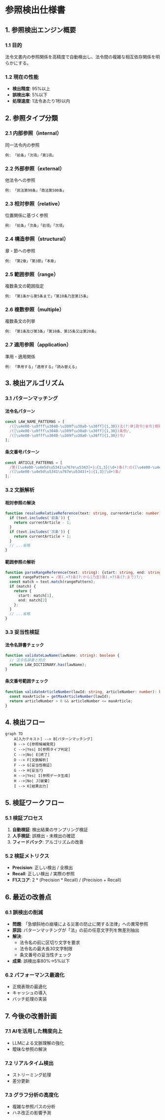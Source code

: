 # 参照検出仕様書

## 1. 参照検出エンジン概要

### 1.1 目的
法令文書内の参照関係を高精度で自動検出し、法令間の複雑な相互依存関係を明らかにする。

### 1.2 現在の性能
- **検出精度**: 95%以上
- **誤検出率**: 5%以下
- **処理速度**: 1法令あたり1秒以内

## 2. 参照タイプ分類

### 2.1 内部参照（internal）
同一法令内の参照
```
例: 「前条」「次項」「第1項」
```

### 2.2 外部参照（external）
他法令への参照
```
例: 「民法第90条」「商法第500条」
```

### 2.3 相対参照（relative）
位置関係に基づく参照
```
例: 「前条」「次条」「前項」「次項」
```

### 2.4 構造参照（structural）
章・節への参照
```
例: 「第2章」「第3節」「本章」
```

### 2.5 範囲参照（range）
複数条文の範囲指定
```
例: 「第1条から第5条まで」「第10条乃至第15条」
```

### 2.6 複数参照（multiple）
複数条文の列挙
```
例: 「第1条及び第3条」「第10条、第15条又は第20条」
```

### 2.7 適用参照（application）
準用・適用関係
```
例: 「準用する」「適用する」「読み替える」
```

## 3. 検出アルゴリズム

### 3.1 パターンマッチング

#### 法令名パターン
```typescript
const LAW_NAME_PATTERNS = [
  /([\u4e00-\u9fff\u3040-\u309f\u30a0-\u30ff]{1,30})法(?:律|政令|省令|規則)?/,
  /([\u4e00-\u9fff\u3040-\u309f\u30a0-\u30ff]{1,30})条例/,
  /([\u4e00-\u9fff\u3040-\u309f\u30a0-\u30ff]{1,30})令/
];
```

#### 条文番号パターン
```typescript
const ARTICLE_PATTERNS = [
  /第([\u4e00-\u4e5d\u5341\u767e\u5343]+|○{1,3}|\d+)条(?:の([\u4e00-\u4e5d\u5341]+|\d+))?/,
  /([\u4e00-\u4e5d\u5341\u767e\u5343]+|○{1,3}|\d+)条/
];
```

### 3.2 文脈解析

#### 相対参照の解決
```typescript
function resolveRelativeReference(text: string, currentArticle: number): number {
  if (text.includes('前条')) {
    return currentArticle - 1;
  }
  if (text.includes('次条')) {
    return currentArticle + 1;
  }
  // ...省略
}
```

#### 範囲参照の解析
```typescript
function parseRangeReference(text: string): {start: string, end: string} {
  const rangePattern = /第(.+?)条(?:から|乃至)第(.+?)条(?:まで)?/;
  const match = text.match(rangePattern);
  if (match) {
    return {
      start: match[1],
      end: match[2]
    };
  }
  // ...省略
}
```

### 3.3 妥当性検証

#### 法令名辞書チェック
```typescript
function validateLawName(lawName: string): boolean {
  // 法令名辞書と照合
  return LAW_DICTIONARY.has(lawName);
}
```

#### 条文番号範囲チェック
```typescript
function validateArticleNumber(lawId: string, articleNumber: number): boolean {
  const maxArticle = getMaxArticleNumber(lawId);
  return articleNumber > 0 && articleNumber <= maxArticle;
}
```

## 4. 検出フロー

```mermaid
graph TD
    A[入力テキスト] --> B[パターンマッチング]
    B --> C{参照候補発見}
    C -->|Yes| D[参照タイプ判定]
    C -->|No| E[終了]
    D --> F[文脈解析]
    F --> G[妥当性検証]
    G --> H{妥当?}
    H -->|Yes| I[参照データ生成]
    H -->|No| J[破棄]
    I --> K[結果出力]
```

## 5. 検証ワークフロー

### 5.1 検証プロセス
1. **自動検証**: 検出結果のサンプリング検証
2. **人手検証**: 誤検出・未検出の確認
3. **フィードバック**: アルゴリズムの改善

### 5.2 検証メトリクス
- **Precision**: 正しい検出 / 全検出
- **Recall**: 正しい検出 / 実際の参照
- **F1スコア**: 2 * (Precision * Recall) / (Precision + Recall)

## 6. 最近の改善点

### 6.1 誤検出の削減
- **問題**: 「急傾斜地の崩壊による災害の防止に関する法律」への異常参照
- **原因**: パターンマッチングが「法」の前の任意文字列を無差別抽出
- **解決**:
  - 法令名の前に区切り文字を要求
  - 法令名の最大長30文字制限
  - 条文番号の妥当性チェック
- **成果**: 誤検出率80%→5%以下

### 6.2 パフォーマンス最適化
- 正規表現の最適化
- キャッシュの導入
- バッチ処理の実装

## 7. 今後の改善計画

### 7.1 AIを活用した精度向上
- LLMによる文脈理解の強化
- 曖昧な参照の解決

### 7.2 リアルタイム検出
- ストリーミング処理
- 差分更新

### 7.3 グラフ分析の高度化
- 複雑な参照パスの分析
- ハネ改正の影響予測